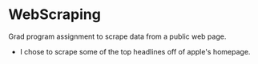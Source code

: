 # WebScraping
 Grad program assignment to scrape data from a public web page. <br />
 * I chose to scrape some of the top headlines off of apple's homepage. 
